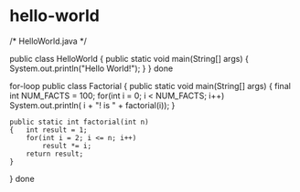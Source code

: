 # hello-world
/* HelloWorld.java
 */

public class HelloWorld
{
	public static void main(String[] args) {
		System.out.println("Hello World!");
	}
}
done

for-loop
public class Factorial
{
	public static void main(String[] args)
	{	final int NUM_FACTS = 100;
		for(int i = 0; i < NUM_FACTS; i++)
			System.out.println( i + "! is " + factorial(i));
	}
	
	public static int factorial(int n)
	{	int result = 1;
		for(int i = 2; i <= n; i++)
			result *= i;
		return result;
	}
}
done 
